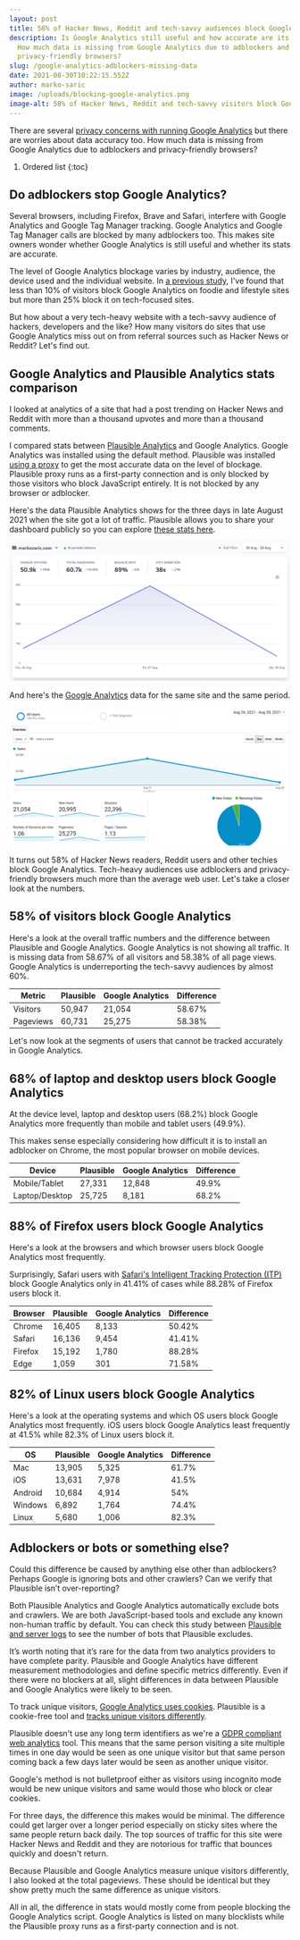 ```yaml
---
layout: post
title: 58% of Hacker News, Reddit and tech-savvy audiences block Google Analytics
description: Is Google Analytics still useful and how accurate are its stats?
  How much data is missing from Google Analytics due to adblockers and
  privacy-friendly browsers?
slug: /google-analytics-adblockers-missing-data
date: 2021-08-30T10:22:15.552Z
author: marko-saric
image: /uploads/blocking-google-analytics.png
image-alt: 58% of Hacker News, Reddit and tech-savvy visitors block Google Analytics
---
```

There are several [privacy concerns with running Google Analytics](https://plausible.io/blog/remove-google-analytics) but there are worries about data accuracy too. How much data is missing from Google Analytics due to adblockers and privacy-friendly browsers?

1. Ordered list
{:toc}

## Do adblockers stop Google Analytics?

Several browsers, including Firefox, Brave and Safari, interfere with Google Analytics and Google Tag Manager tracking. Google Analytics and Google Tag Manager calls are blocked by many adblockers too. This makes site owners wonder whether Google Analytics is still useful and whether its stats are accurate.

The level of Google Analytics blockage varies by industry, audience, the device used and the individual website. In [a previous study](https://markosaric.com/google-analytics-blocking/), I've found that less than 10% of visitors block Google Analytics on foodie and lifestyle sites but more than 25% block it on tech-focused sites.

But how about a very tech-heavy website with a tech-savvy audience of hackers, developers and the like? How many visitors do sites that use Google Analytics miss out on from referral sources such as Hacker News or Reddit? Let's find out.

## Google Analytics and Plausible Analytics stats comparison

I looked at analytics of a site that had a post trending on Hacker News and Reddit with more than a thousand upvotes and more than a thousand comments.

I compared stats between [Plausible Analytics](https://plausible.io/) and Google Analytics. Google Analytics was installed using the default method. Plausible was installed [using a proxy](https://plausible.io/docs/proxy/introduction) to get the most accurate data on the level of blockage. Plausible proxy runs as a first-party connection and is only blocked by those visitors who block JavaScript entirely. It is not blocked by any browser or adblocker.

Here's the data Plausible Analytics shows for the three days in late August 2021 when the site got a lot of traffic. Plausible allows you to share your dashboard publicly so you can explore [these stats here](https://plausible.io/markosaric.com?period=custom&from=2021-08-26&to=2021-08-28).

![Plausible Analytics stats](/uploads/plausible-analytics-stats-hn-post.png)

And here's the [Google Analytics](https://plausible.io/vs-google-analytics) data for the same site and the same period.

![Google Analytics stats](/uploads/google-analytics-stats-hn-post.png)

It turns out 58% of Hacker News readers, Reddit users and other techies block Google Analytics. Tech-heavy audiences use adblockers and privacy-friendly browsers much more than the average web user. Let's take a closer look at the numbers.

## 58% of visitors block Google Analytics
 
Here's a look at the overall traffic numbers and the difference between Plausible and Google Analytics. Google Analytics is not showing all traffic. It is missing data from 58.67% of all visitors and 58.38% of all page views. Google Analytics is underreporting the tech-savvy audiences by almost 60%. 

Metric | Plausible | Google Analytics | Difference
| ------ | ------ | ------ | ------
Visitors | 50,947  | 21,054 | 58.67%	
Pageviews | 60,731  | 25,275 | 58.38%

Let's now look at the segments of users that cannot be tracked accurately in Google Analytics.

## 68% of laptop and desktop users block Google Analytics

At the device level, laptop and desktop users (68.2%) block Google Analytics more frequently than mobile and tablet users (49.9%). 

This makes sense especially considering how difficult it is to install an adblocker on Chrome, the most popular browser on mobile devices.

Device | Plausible | Google Analytics | Difference
| ------ | ------ | ------ | ------
Mobile/Tablet | 27,331  | 12,848 | 49.9%	
Laptop/Desktop | 25,725  | 8,181 | 68.2%		

## 88% of Firefox users block Google Analytics

Here's a look at the browsers and which browser users block Google Analytics most frequently. 

Surprisingly, Safari users with [Safari's Intelligent Tracking Protection (ITP)](https://plausible.io/blog/safari-privacy-report) block Google Analytics only in 41.41% of cases while 88.28% of Firefox users block it.

Browser | Plausible | Google Analytics | Difference
| ------ | ------ | ------ | ------
Chrome | 16,405  | 8,133 | 50.42%
Safari | 16,136  | 9,454 | 41.41%
Firefox | 15,192 | 1,780 | 88.28%
Edge | 1,059 | 301 | 71.58%

## 82% of Linux users block Google Analytics

Here's a look at the operating systems and which OS users block Google Analytics most frequently. iOS users block Google Analytics least frequently at 41.5% while 82.3% of Linux users block it.

OS | Plausible | Google Analytics | Difference
| ------ | ------ | ------ | ------
Mac | 13,905  | 5,325 | 61.7%
iOS | 13,631  | 7,978 | 41.5%
Android | 10,684  | 4,914 | 54%
Windows | 6,892  | 1,764 | 74.4%
Linux | 5,680  | 1,006 | 82.3%

## Adblockers or bots or something else?

Could this difference be caused by anything else other than adblockers? Perhaps Google is ignoring bots and other crawlers? Can we verify that Plausible isn’t over-reporting?

Both Plausible Analytics and Google Analytics automatically exclude bots and crawlers. We are both JavaScript-based tools and exclude any known non-human traffic by default. You can check this study between [Plausible and server logs](https://plausible.io/blog/server-log-analysis) to see the number of bots that Plausible excludes.

It’s worth noting that it’s rare for the data from two analytics providers to have complete parity. Plausible and Google Analytics have different measurement methodologies and define specific metrics differently. Even if there were no blockers at all, slight differences in data between Plausible and Google Analytics were likely to be seen.

To track unique visitors, [Google Analytics uses cookies](https://plausible.io/blog/google-analytics-cookies). Plausible is a cookie-free tool and [tracks unique visitors differently](https://plausible.io/data-policy). 

Plausible doesn't use any long term identifiers as we're a [GDPR compliant web analytics](https://plausible.io/blog/google-analytics-gdpr) tool. This means that the same person visiting a site multiple times in one day would be seen as one unique visitor but that same person coming back a few days later would be seen as another unique visitor.

Google's method is not bulletproof either as visitors using incognito mode would be new unique visitors and same would those who block or clear cookies.

For three days, the difference this makes would be minimal. The difference could get larger over a longer period especially on sticky sites where the same people return back daily. The top sources of traffic for this site were Hacker News and Reddit and they are notorious for traffic that bounces quickly and doesn't return.

Because Plausible and Google Analytics measure unique visitors differently, I also looked at the total pageviews. These should be identical but they show pretty much the same difference as unique visitors.

All in all, the difference in stats would mostly come from people blocking the Google Analytics script. Google Analytics is listed on many blocklists while the Plausible proxy runs as a first-party connection and is not.